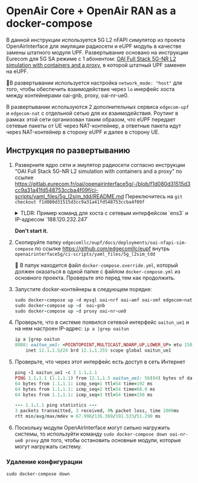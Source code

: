 # OpenAir Core + OpenAir RAN as a docker-compose

В данной инструкции используется 5G L2 nFAPI симулятор из проекта OpenAirInterface для эмуляции радиосети и eUPF модуль в качестве замены штатного модуля UPF. Развертывание основано на инструкции Eurecom для 5G SA режиме с 1 абонентом: [OAI Full Stack 5G-NR L2 simulation with containers and a proxy](https://gitlab.eurecom.fr/oai/openairinterface5g/-/tree/f1d080d31515d3cc9a31a41fd548753ccba4f09f/ci-scripts/yaml_files/5g_l2sim_tdd), в которой штатный UPF заменен на eUPF.

📝В развертывании используется настройка `network_mode: "host"` для того, чтобы обеспечить взаимодействие через `lo` инерфейс хоста между контейнерами oai-gnb, proxy, oai-nr-ue0.

В развертывании используются 2 дополнительных сервиса `edgecom-upf` и `edgecom-nat` с отдельной сетью для их взаимодействия. Роутинг в рамках этой сети организован таким образом, что eUPF передает сетевые пакеты от UE через NAT-контейнер, а ответные пакета идут через NAT-контейнер в сторону eUPF и далее в сторону UE.

## Инструкция по развертыванию
1. Разверните ядро сети и эмулятор радиосети согласно инструкции "OAI Full Stack 5G-NR L2 simulation with containers and a proxy"
    по ссылке https://gitlab.eurecom.fr/oai/openairinterface5g/-/blob/f1d080d31515d3cc9a31a41fd548753ccba4f09f/ci-scripts/yaml_files/5g_l2sim_tdd/README.md
    Переключитесь на `git checkout f1d080d31515d3cc9a31a41fd548753ccba4f09f`

    <details><summary>TLDR: Пример команд для хоста с сетевым интерфейсом `ens3` и IP-адресом `188.120.232.247`</summary>
    <p>

    ```ruby
    sergo@edgecom:~/gitlab$ git clone -n https://gitlab.eurecom.fr/oai/openairinterface5g.git
    sergo@edgecom:~/gitlab$ cd openairinterface5g/
    sergo@edgecom:~/gitlab/openairinterface5g$ git checkout f1d080d31515d3cc9a31a41fd548753ccba4f09f
        Note: switching to 'f1d080d31515d3cc9a31a41fd548753ccba4f09f'.
        ...
        HEAD is now at f1d080d315 chore(ci): updating 5G rfsimulator scenarios to release v2.0


    cd ci-scripts/yaml_files/5g_l2sim_tdd/

    nano docker-compose.yaml
                - DEFAULT_DNS_IPV4_ADDRESS=169.254.25.10  #172.21.3.100

    nano ../../conf_files/gnb.sa.band78.106prb.l2sim.conf
        NETWORK_INTERFACES :
        {
            GNB_INTERFACE_NAME_FOR_NG_AMF            = "ens3";
            GNB_IPV4_ADDRESS_FOR_NG_AMF              = "188.120.232.247";
            GNB_INTERFACE_NAME_FOR_NGU               = "ens3";
            GNB_IPV4_ADDRESS_FOR_NGU                 = "188.120.232.247";
            GNB_PORT_FOR_NGU                         = 2152; # Spec 2152
        };

    nano ../../conf_files/nrue.band78.106prb.l2sim.conf
    MACRLCs = (
            {
            num_cc = 1;
            tr_n_preference = "nfapi";
            local_n_if_name  = "ens3";
            remote_n_address = "127.0.0.1"; //Proxy IP
            local_n_address  = "127.0.0.1";


    sudo docker pull oaisoftwarealliance/proxy:develop
    sudo docker image tag oaisoftwarealliance/proxy:develop oai-lte-multi-ue-proxy:latest

    sudo ifconfig lo: 127.0.0.2 netmask 255.0.0.0 up
    ```

    </p>
    </details> 
    </p>

    **Don't start it.**

2. Скопируйте папку `edgecomllc/eupf/docs/deployments/oai-nfapi-sim-compose` по ссылке https://github.com/edgecomllc/eupf внутрь `openairinterface5g/ci-scripts/yaml_files/5g_l2sim_tdd`

    📝 В папук находится файл `docker-compose.override.yml`, который должен оказаться в одной папке с файлом `docker-compose.yml` из основного проекта. Проверьте это перед тем как продолжить.
3. Запустите docker-контейнеры в следующем порядке:
    ```ruby
    sudo docker-compose up -d mysql oai-nrf oai-amf oai-smf edgecom-nat edgecom-upf
    sudo docker-compose up -d  oai-gnb
    sudo docker-compose up -d proxy oai-nr-ue0
    ```
4. Проверьте, что в системе появился сетевой интерфейс `oaitun_ue1` и на нем настроен IP-адрес: `ip a |grep oaitun`
    ```ruby
    ip a |grep oaitun
    8808: oaitun_ue1: <POINTOPOINT,MULTICAST,NOARP,UP,LOWER_UP> mtu 1500 qdisc fq_codel state UNKNOWN group default qlen 500
        inet 12.1.1.5/24 brd 12.1.1.255 scope global oaitun_ue1
    ```
5. Проверьте, что через этот интерфейс есть доступ в сеть Интернет
    ```ruby
    ping -I oaitun_ue1 -c 3 1.1.1.1
    PING 1.1.1.1 (1.1.1.1) from 12.1.1.5 oaitun_ue1: 56(84) bytes of data.
    64 bytes from 1.1.1.1: icmp_seq=1 ttl=54 time=192 ms
    64 bytes from 1.1.1.1: icmp_seq=2 ttl=54 time=68.0 ms
    64 bytes from 1.1.1.1: icmp_seq=3 ttl=54 time=150 ms
    
    --- 1.1.1.1 ping statistics ---
    3 packets transmitted, 3 received, 0% packet loss, time 2000ms
    rtt min/avg/max/mdev = 67.998/136.369/191.533/51.290 ms
    ```
6. Поскольку модули OpenAirInterface могут сильно нагружить системы, то используйти команду `sudo docker-compose down oai-nr-ue0 proxy` для того, чтобы остановить основные модули, которые могут нагружать систему.

### Удаление конфигурации
`sudo docker-compose down`

